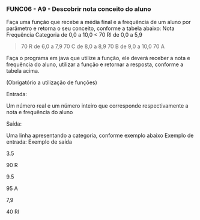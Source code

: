### FUNC06 - A9 - Descobrir nota conceito do aluno

Faça uma função que recebe a média final e a frequência de um aluno por parâmetro e retorna o seu conceito, conforme a tabela abaixo:
Nota
Frequência
Categoria
de 0,0 a 10,0
< 70
RI
de 0,0 a 5,9
> 70
R
de 6,0 a 7,9
> 70
C
de 8,0 a 8,9
> 70
B
de 9,0 a 10,0
> 70
A

Faça o programa em java que utilize a função, ele deverá receber a  nota e frequência do aluno, utilizar a função e retornar a resposta, conforme a tabela acima.

(Obrigatório a utilização de funções)

Entrada:

Um número real e um número inteiro que corresponde respectivamente a nota e frequência do aluno

Saída:

Uma linha apresentando a categoria, conforme exemplo abaixo
Exemplo de entrada:
Exemplo de saída

3.5

90
R

9.5

95
A

7,9

40
RI